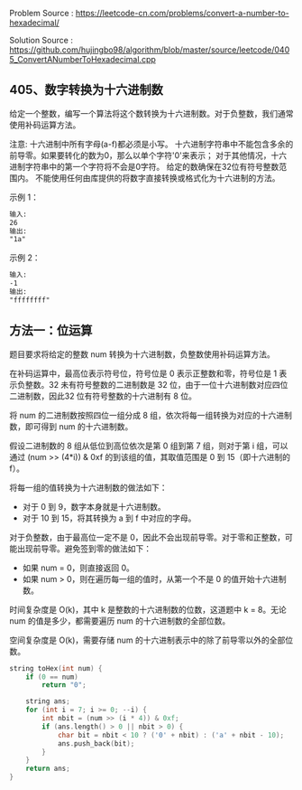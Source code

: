 <!--
 * @Author : Hu Jingbo
 * @Date   : 2021-10-02
-->

Problem Source : <https://leetcode-cn.com/problems/convert-a-number-to-hexadecimal/>

Solution Source : <https://github.com/hujingbo98/algorithm/blob/master/source/leetcode/0405_ConvertANumberToHexadecimal.cpp>

## 405、数字转换为十六进制数

给定一个整数，编写一个算法将这个数转换为十六进制数。对于负整数，我们通常使用补码运算方法。

注意:
十六进制中所有字母(a-f)都必须是小写。
十六进制字符串中不能包含多余的前导零。如果要转化的数为0，那么以单个字符'0'来表示；
对于其他情况，十六进制字符串中的第一个字符将不会是0字符。
给定的数确保在32位有符号整数范围内。
不能使用任何由库提供的将数字直接转换或格式化为十六进制的方法。

示例 1：

```txt
输入:
26
输出:
"1a"
```

示例 2：

```txt
输入:
-1
输出:
"ffffffff"
```

## 方法一：位运算

题目要求将给定的整数 num 转换为十六进制数，负整数使用补码运算方法。

在补码运算中，最高位表示符号位，符号位是 0 表示正整数和零，符号位是 1 表示负整数。32 未有符号整数的二进制数是 32 位，由于一位十六进制数对应四位二进制数，因此32 位有符号整数的十六进制有 8 位。

将 num 的二进制数按照四位一组分成 8 组，依次将每一组转换为对应的十六进制数，即可得到 num 的十六进制数。

假设二进制数的 8 组从低位到高位依次是第 0 组到第 7 组，则对于第 i 组，可以通过 (num >> (4*i)) & 0xf 的到该组的值，其取值范围是 0 到 15（即十六进制的 f）。

将每一组的值转换为十六进制数的做法如下：

- 对于 0 到 9，数字本身就是十六进制数。
- 对于 10 到 15，将其转换为 a 到 f 中对应的字母。

对于负整数，由于最高位一定不是 0，因此不会出现前导零。对于零和正整数，可能出现前导零。避免签到零的做法如下：

- 如果 num = 0，则直接返回 0。
- 如果 num > 0，则在遍历每一组的值时，从第一个不是 0 的值开始十六进制数。

时间复杂度是 O(k)，其中 k 是整数的十六进制数的位数，这道题中 k = 8。无论 num 的值是多少，都需要遍历 num 的十六进制数的全部位数。

空间复杂度是 O(k)，需要存储 num 的十六进制表示中的除了前导零以外的全部位数。

```c++
string toHex(int num) {
    if (0 == num)
        return "0";

    string ans;
    for (int i = 7; i >= 0; --i) {
        int nbit = (num >> (i * 4)) & 0xf;
        if (ans.length() > 0 || nbit > 0) {
            char bit = nbit < 10 ? ('0' + nbit) : ('a' + nbit - 10);
            ans.push_back(bit);
        }
    }
    return ans;
}
```
